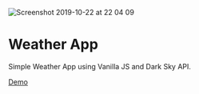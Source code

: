 ![Screenshot 2019-10-22 at 22 04 09](https://user-images.githubusercontent.com/56675185/67322824-48bfe080-f51a-11e9-9733-e50217dccad4.png)


# Weather App

Simple Weather App using Vanilla JS and Dark Sky API.

[Demo](https://germanov.js.org/weather-app)
